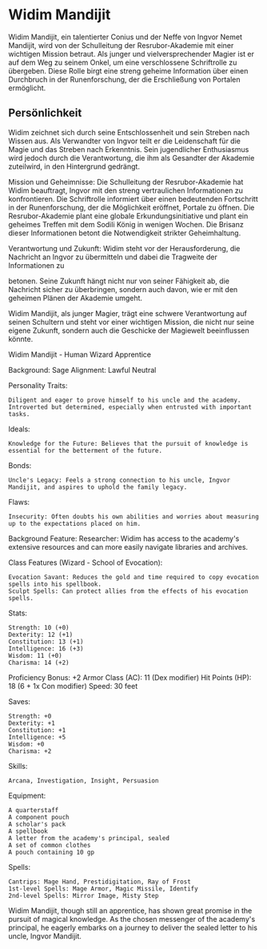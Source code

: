 # Widim Mandijit

Widim Mandijit, ein talentierter Conius und der Neffe von Ingvor Nemet Mandijit, wird von der Schulleitung der Resrubor-Akademie mit einer wichtigen Mission betraut. Als junger und vielversprechender Magier ist er auf dem Weg zu seinem Onkel, um eine verschlossene Schriftrolle zu übergeben. Diese Rolle birgt eine streng geheime Information über einen Durchbruch in der Runenforschung, der die Erschließung von Portalen ermöglicht.

## Persönlichkeit
Widim zeichnet sich durch seine Entschlossenheit und sein Streben nach Wissen aus. Als Verwandter von Ingvor teilt er die Leidenschaft für die Magie und das Streben nach Erkenntnis. Sein jugendlicher Enthusiasmus wird jedoch durch die Verantwortung, die ihm als Gesandter der Akademie zuteilwird, in den Hintergrund gedrängt.

Mission und Geheimnisse:
Die Schulleitung der Resrubor-Akademie hat Widim beauftragt, Ingvor mit den streng vertraulichen Informationen zu konfrontieren. Die Schriftrolle informiert über einen bedeutenden Fortschritt in der Runenforschung, der die Möglichkeit eröffnet, Portale zu öffnen. Die Resrubor-Akademie plant eine globale Erkundungsinitiative und plant ein geheimes Treffen mit dem Sodili König in wenigen Wochen. Die Brisanz dieser Informationen betont die Notwendigkeit strikter Geheimhaltung.

Verantwortung und Zukunft:
Widim steht vor der Herausforderung, die Nachricht an Ingvor zu übermitteln und dabei die Tragweite der Informationen zu 

betonen. Seine Zukunft hängt nicht nur von seiner Fähigkeit ab, die Nachricht sicher zu überbringen, sondern auch davon, wie er mit den geheimen Plänen der Akademie umgeht.

Widim Mandijit, als junger Magier, trägt eine schwere Verantwortung auf seinen Schultern und steht vor einer wichtigen Mission, die nicht nur seine eigene Zukunft, sondern auch die Geschicke der Magiewelt beeinflussen könnte.

<!-- TODO Convert into char sheet pdf and sync with existing -->

Widim Mandijit - Human Wizard Apprentice

Background: Sage
Alignment: Lawful Neutral

Personality Traits:

    Diligent and eager to prove himself to his uncle and the academy.
    Introverted but determined, especially when entrusted with important tasks.

Ideals:

    Knowledge for the Future: Believes that the pursuit of knowledge is essential for the betterment of the future.

Bonds:

    Uncle's Legacy: Feels a strong connection to his uncle, Ingvor Mandijit, and aspires to uphold the family legacy.

Flaws:

    Insecurity: Often doubts his own abilities and worries about measuring up to the expectations placed on him.

Background Feature: Researcher:
Widim has access to the academy's extensive resources and can more easily navigate libraries and archives.

Class Features (Wizard - School of Evocation):

    Evocation Savant: Reduces the gold and time required to copy evocation spells into his spellbook.
    Sculpt Spells: Can protect allies from the effects of his evocation spells.

Stats:

    Strength: 10 (+0)
    Dexterity: 12 (+1)
    Constitution: 13 (+1)
    Intelligence: 16 (+3)
    Wisdom: 11 (+0)
    Charisma: 14 (+2)

Proficiency Bonus: +2
Armor Class (AC): 11 (Dex modifier)
Hit Points (HP): 18 (6 + 1x Con modifier)
Speed: 30 feet

Saves:

    Strength: +0
    Dexterity: +1
    Constitution: +1
    Intelligence: +5
    Wisdom: +0
    Charisma: +2

Skills:

    Arcana, Investigation, Insight, Persuasion

Equipment:

    A quarterstaff
    A component pouch
    A scholar's pack
    A spellbook
    A letter from the academy's principal, sealed
    A set of common clothes
    A pouch containing 10 gp

Spells:

    Cantrips: Mage Hand, Prestidigitation, Ray of Frost
    1st-level Spells: Mage Armor, Magic Missile, Identify
    2nd-level Spells: Mirror Image, Misty Step

Widim Mandijit, though still an apprentice, has shown great promise in the pursuit of magical knowledge. As the chosen messenger of the academy's principal, he eagerly embarks on a journey to deliver the sealed letter to his uncle, Ingvor Mandijit.
